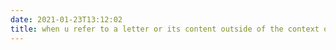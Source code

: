 ```yaml
---
date: 2021-01-23T13:12:02
title: when u refer to a letter or its content outside of the context of a letter its considered breaking kayfabe and is frowned upon in the civil war reenactment community
---
```

